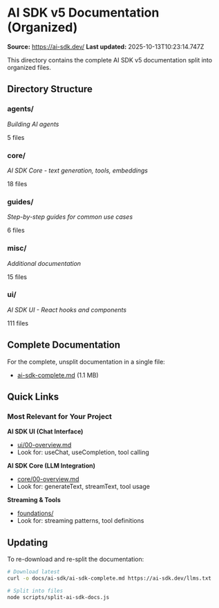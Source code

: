 # AI SDK v5 Documentation (Organized)

**Source:** https://ai-sdk.dev/
**Last updated:** 2025-10-13T10:23:14.747Z

This directory contains the complete AI SDK v5 documentation split into organized files.

## Directory Structure


### agents/
*Building AI agents*

5 files

### core/
*AI SDK Core - text generation, tools, embeddings*

18 files

### guides/
*Step-by-step guides for common use cases*

6 files

### misc/
*Additional documentation*

15 files

### ui/
*AI SDK UI - React hooks and components*

111 files

## Complete Documentation

For the complete, unsplit documentation in a single file:
- [ai-sdk-complete.md](ai-sdk-complete.md) (1.1 MB)

## Quick Links

### Most Relevant for Your Project

**AI SDK UI (Chat Interface)**
- [ui/00-overview.md](ui/00-overview.md)
- Look for: useChat, useCompletion, tool calling

**AI SDK Core (LLM Integration)**
- [core/00-overview.md](core/00-overview.md)
- Look for: generateText, streamText, tool usage

**Streaming & Tools**
- [foundations/](foundations/)
- Look for: streaming patterns, tool definitions

## Updating

To re-download and re-split the documentation:

```bash
# Download latest
curl -o docs/ai-sdk/ai-sdk-complete.md https://ai-sdk.dev/llms.txt

# Split into files
node scripts/split-ai-sdk-docs.js
```
